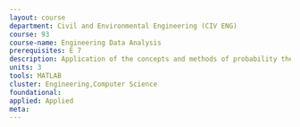 ```yaml
---
layout: course 
department: Civil and Environmental Engineering (CIV ENG)
course: 93
course-name: Engineering Data Analysis
prerequisites: E 7
description: Application of the concepts and methods of probability theory and statistical inference to CEE problems and data; graphical data analysis and sampling; elements of set theory; elements of probability theory; random variables and expectation; simulation; statistical inference. Applications to various CEE problems and real data will be developed by use of MATLAB and existing codes. The course also introduces the student to various domains of uncertainty analysis in CEE.
units: 3
tools: MATLAB
cluster: Engineering,Computer Science
foundational: 
applied: Applied
meta: 
---
```


